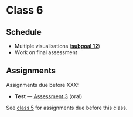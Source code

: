 # Class 6

## Schedule

*   Multiple visualisations ([**subgoal 12**][s12])
*   Work on final assessment

## Assignments

<!--TODO: add dates for assessment 3-->

Assignments due before XXX:

*   **Test** — [Assessment 3][a3] (oral)

See [class 5][c5] for assignments due before this class.

[c5]: class-5.md#assignments

[s12]: https://github.com/cmda-fe3/course-17-18#subgoal-12

[a3]: assessment-3.md
